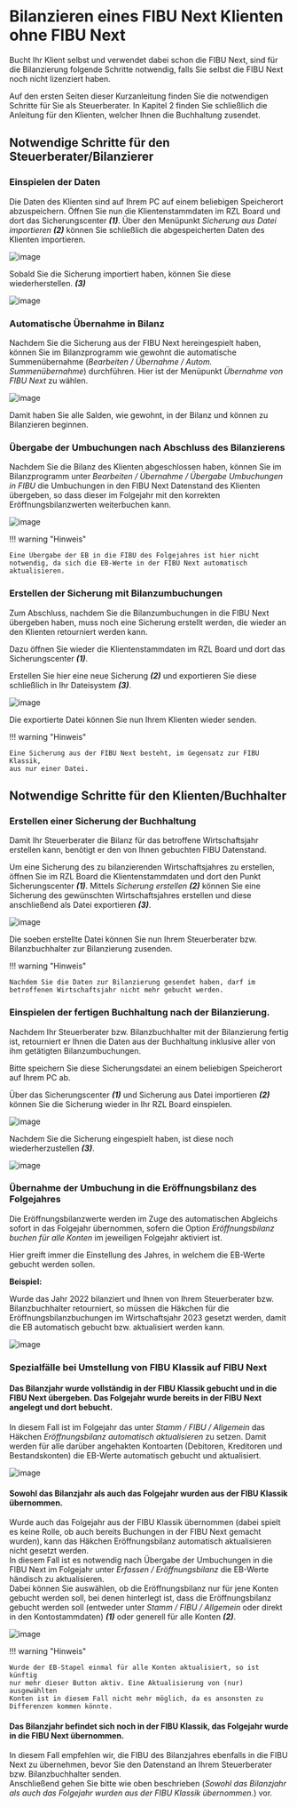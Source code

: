 
# Bilanzieren eines FIBU Next Klienten ohne FIBU Next


Bucht Ihr Klient selbst und verwendet dabei schon die FIBU Next, sind
für die Bilanzierung folgende Schritte notwendig, falls Sie selbst die
FIBU Next noch nicht lizenziert haben.

Auf den ersten Seiten dieser Kurzanleitung finden Sie die notwendigen
Schritte für Sie als Steuerberater. In Kapitel 2 finden Sie schließlich
die Anleitung für den Klienten, welcher Ihnen die Buchhaltung zusendet.

## Notwendige Schritte für den Steuerberater/Bilanzierer

### Einspielen der Daten

Die Daten des Klienten sind auf Ihrem PC auf einem beliebigen
Speicherort abzuspeichern. Öffnen Sie nun die Klientenstammdaten im RZL
Board und dort das Sicherungscenter ***(1)***. Über den Menüpunkt
*Sicherung aus Datei importieren* ***(2)*** können Sie schließlich die
abgespeicherten Daten des Klienten importieren.

![image](img/image1.png)

Sobald Sie die Sicherung importiert haben, können Sie diese
wiederherstellen. ***(3)***


![image](img/image2.png)

### Automatische Übernahme in Bilanz

Nachdem Sie die Sicherung aus der FIBU Next hereingespielt haben, können
Sie im Bilanzprogramm wie gewohnt die automatische Summenübernahme
(*Bearbeiten / Übernahme / Autom. Summenübernahme*) durchführen. Hier
ist der Menüpunkt *Übernahme von FIBU Next* zu wählen.

![image](img/image3.png)

Damit haben Sie alle Salden, wie gewohnt, in der Bilanz und können zu
Bilanzieren beginnen.

### Übergabe der Umbuchungen nach Abschluss des Bilanzierens

Nachdem Sie die Bilanz des Klienten abgeschlossen haben, können Sie im
Bilanzprogramm unter *Bearbeiten / Übernahme / Übergabe Umbuchungen in
FIBU* die Umbuchungen in den FIBU Next Datenstand des Klienten
übergeben, so dass dieser im Folgejahr mit den korrekten
Eröffnungsbilanzwerten weiterbuchen kann.

![image](img/image4.png)

!!! warning "Hinweis"

    Eine Übergabe der EB in die FIBU des Folgejahres ist hier nicht
    notwendig, da sich die EB-Werte in der FIBU Next automatisch
    aktualisieren.

### Erstellen der Sicherung mit Bilanzumbuchungen

Zum Abschluss, nachdem Sie die Bilanzumbuchungen in die FIBU Next
übergeben haben, muss noch eine Sicherung erstellt werden, die wieder an
den Klienten retourniert werden kann.

Dazu öffnen Sie wieder die Klientenstammdaten im RZL Board und dort das
Sicherungscenter ***(1)***.

Erstellen Sie hier eine neue Sicherung ***(2)*** und exportieren Sie
diese schließlich in Ihr Dateisystem ***(3)***.

![image](img/image5.png)

Die exportierte Datei können Sie nun Ihrem Klienten wieder senden.

!!! warning "Hinweis"

    Eine Sicherung aus der FIBU Next besteht, im Gegensatz zur FIBU Klassik,
    aus nur einer Datei.

## Notwendige Schritte für den Klienten/Buchhalter

### Erstellen einer Sicherung der Buchhaltung

Damit Ihr Steuerberater die Bilanz für das betroffene Wirtschaftsjahr
erstellen kann, benötigt er den von Ihnen gebuchten FIBU Datenstand.

Um eine Sicherung des zu bilanzierenden Wirtschaftsjahres zu erstellen,
öffnen Sie im RZL Board die Klientenstammdaten und dort den Punkt
Sicherungscenter ***(1)***. Mittels *Sicherung erstellen **(2)*** können
Sie eine Sicherung des gewünschten Wirtschaftsjahres erstellen und diese
anschließend als Datei exportieren ***(3)***.

![image](img/image5.png)

Die soeben erstellte Datei können Sie nun Ihrem Steuerberater bzw.
Bilanzbuchhalter zur Bilanzierung zusenden.

!!! warning "Hinweis"

    Nachdem Sie die Daten zur Bilanzierung gesendet haben, darf im
    betroffenen Wirtschaftsjahr nicht mehr gebucht werden.

### Einspielen der fertigen Buchhaltung nach der Bilanzierung.

Nachdem Ihr Steuerberater bzw. Bilanzbuchhalter mit der Bilanzierung
fertig ist, retourniert er Ihnen die Daten aus der Buchhaltung inklusive
aller von ihm getätigten Bilanzumbuchungen.

Bitte speichern Sie diese Sicherungsdatei an einem beliebigen
Speicherort auf Ihrem PC ab.

Über das Sicherungscenter ***(1)*** und Sicherung aus Datei importieren
***(2)*** können Sie die Sicherung wieder in Ihr RZL Board einspielen.

![image](img/image1.png)

Nachdem Sie die Sicherung eingespielt haben, ist diese noch
wiederherzustellen ***(3)***.

![image](img/image2.png)

### Übernahme der Umbuchung in die Eröffnungsbilanz des Folgejahres

Die Eröffnungsbilanzwerte werden im Zuge des automatischen Abgleichs
sofort in das Folgejahr übernommen, sofern die Option *Eröffnungsbilanz
buchen für alle Konten* im jeweiligen Folgejahr aktiviert ist.

Hier greift immer die Einstellung des Jahres, in welchem die EB-Werte
gebucht werden sollen.

**Beispiel:**

Wurde das Jahr 2022 bilanziert und Ihnen von Ihrem Steuerberater bzw.
Bilanzbuchhalter retourniert, so müssen die Häkchen für die
Eröffnungsbilanzbuchungen im Wirtschaftsjahr 2023 gesetzt werden, damit
die EB automatisch gebucht bzw. aktualisiert werden kann.

![image](img/image6.png)

### Spezialfälle bei Umstellung von FIBU Klassik auf FIBU Next

#### Das Bilanzjahr wurde vollständig in der FIBU Klassik gebucht und in die FIBU Next übergeben. Das Folgejahr wurde bereits in der FIBU Next angelegt und dort bebucht.

In diesem Fall ist im Folgejahr das unter *Stamm / FIBU / Allgemein* das
Häkchen *Eröffnungsbilanz automatisch aktualisieren* zu setzen. Damit
werden für alle darüber angehakten Kontoarten (Debitoren, Kreditoren und
Bestandskonten) die EB-Werte automatisch gebucht und aktualisiert.

![image](img/image7.png)

#### Sowohl das Bilanzjahr als auch das Folgejahr wurden aus der FIBU Klassik übernommen. 

Wurde auch das Folgejahr aus der FIBU Klassik übernommen (dabei spielt
es keine Rolle, ob auch bereits Buchungen in der FIBU Next gemacht
wurden), kann das Häkchen Eröffnungsbilanz automatisch aktualisieren
nicht gesetzt werden.  
In diesem Fall ist es notwendig nach Übergabe der Umbuchungen in die
FIBU Next im Folgejahr unter *Erfassen / Eröffnungsbilanz* die EB-Werte
händisch zu aktualisieren.  
Dabei können Sie auswählen, ob die Eröffnungsbilanz nur für jene Konten
gebucht werden soll, bei denen hinterlegt ist, dass die Eröffnungsbilanz
gebucht werden soll (entweder unter *Stamm / FIBU / Allgemein* oder
direkt in den Kontostammdaten) ***(1)*** oder generell für alle Konten
***(2)***.

![image](img/image8.png)

!!! warning "Hinweis"

    Wurde der EB-Stapel einmal für alle Konten aktualisiert, so ist künftig
    nur mehr dieser Button aktiv. Eine Aktualisierung von (nur) ausgewählten
    Konten ist in diesem Fall nicht mehr möglich, da es ansonsten zu
    Differenzen kommen könnte.

#### Das Bilanzjahr befindet sich noch in der FIBU Klassik, das Folgejahr wurde in die FIBU Next übernommen.

In diesem Fall empfehlen wir, die FIBU des Bilanzjahres ebenfalls in die
FIBU Next zu übernehmen, bevor Sie den Datenstand an Ihrem Steuerberater
bzw. Bilanzbuchhalter senden.  
Anschließend gehen Sie bitte wie oben beschrieben (*Sowohl das
Bilanzjahr als auch das Folgejahr wurden aus der FIBU Klassik
übernommen.*) vor.

